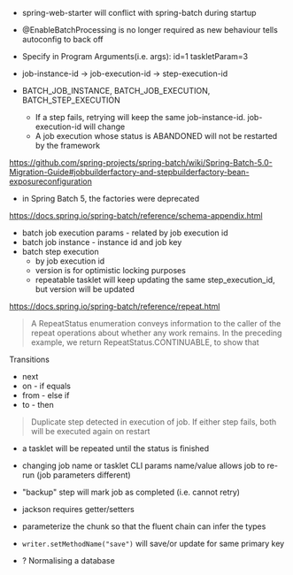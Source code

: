 - spring-web-starter will conflict with spring-batch during startup
- @EnableBatchProcessing is no longer required as new behaviour tells autoconfig to back off 

- Specify in Program Arguments(i.e. args): id=1 taskletParam=3

- job-instance-id -> job-execution-id -> step-execution-id
- BATCH_JOB_INSTANCE, BATCH_JOB_EXECUTION, BATCH_STEP_EXECUTION
  - If a step fails, retrying will keep the same job-instance-id. job-execution-id will change
  - A job execution whose status is ABANDONED will not be restarted by the framework

https://github.com/spring-projects/spring-batch/wiki/Spring-Batch-5.0-Migration-Guide#jobbuilderfactory-and-stepbuilderfactory-bean-exposureconfiguration
- in Spring Batch 5, the factories were deprecated

https://docs.spring.io/spring-batch/reference/schema-appendix.html
- batch job execution params - related by job execution id
- batch job instance - instance id and job key
- batch step execution
  - by job execution id
  - version is for optimistic locking purposes
  - repeatable tasklet will keep updating the same step_execution_id, but version will be updated

https://docs.spring.io/spring-batch/reference/repeat.html
> A RepeatStatus enumeration conveys information to the caller of the repeat operations about whether any work remains.
> In the preceding example, we return RepeatStatus.CONTINUABLE, to show that 

Transitions
- next 
- on - if equals
- from - else if
- to - then

> Duplicate step detected in execution of job. If either step fails, both will be executed again on restart

- a tasklet will be repeated until the status is finished
- changing job name or tasklet CLI params name/value allows job to re-run (job parameters different)
- "backup" step will mark job as completed (i.e. cannot retry)

- jackson requires getter/setters
- parameterize the chunk so that the fluent chain can infer the types
- `writer.setMethodName("save")` will save/or update for same primary key

- ? Normalising a database




